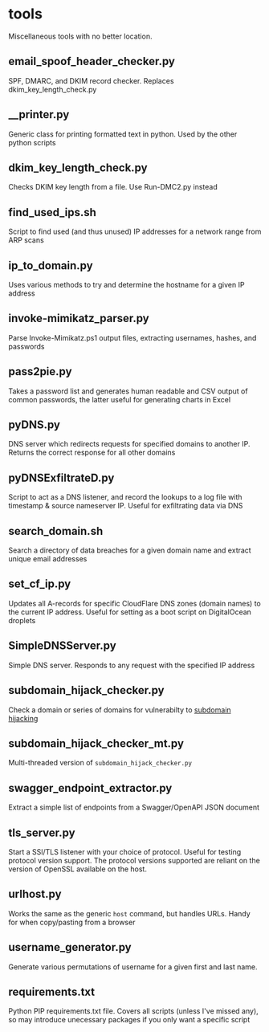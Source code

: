 # tools
Miscellaneous tools with no better location.

## email_spoof_header_checker.py
SPF, DMARC, and DKIM record checker. Replaces dkim_key_length_check.py

## __printer.py
Generic class for printing formatted text in python. Used by the other python scripts

## dkim_key_length_check.py
Checks DKIM key length from a file. Use Run-DMC2.py instead

## find_used_ips.sh
Script to find used (and thus unused) IP addresses for a network range from ARP scans

## ip_to_domain.py
Uses various methods to try and determine the hostname for a given IP address

## invoke-mimikatz_parser.py ##
Parse Invoke-Mimikatz.ps1 output files, extracting usernames, hashes, and passwords

## pass2pie.py
Takes a password list and generates human readable and CSV output of common passwords, the latter useful for generating charts in Excel

## pyDNS.py
DNS server which redirects requests for specified domains to another IP. Returns the correct response for all other domains

## pyDNSExfiltrateD.py
Script to act as a DNS listener, and record the lookups to a log file with timestamp & source nameserver IP. Useful for exfiltrating data via DNS

## search_domain.sh
Search a directory of data breaches for a given domain name and extract unique email addresses

## set_cf_ip.py
Updates all A-records for specific CloudFlare DNS zones (domain names) to the current IP address. Useful for setting as a boot script on DigitalOcean droplets

## SimpleDNSServer.py
Simple DNS server. Responds to any request with the specified IP address

## subdomain_hijack_checker.py
Check a domain or series of domains for vulnerabilty to [subdomain hijacking](https://book.hacktricks.xyz/pentesting-web/domain-subdomain-takeover)

## subdomain_hijack_checker_mt.py
Multi-threaded version of `subdomain_hijack_checker.py`

## swagger_endpoint_extractor.py
Extract a simple list of endpoints from a Swagger/OpenAPI JSON document

## tls_server.py
Start a SSl/TLS listener with your choice of protocol. Useful for testing protocol version support. The protocol versions supported are reliant on the version of OpenSSL available on the host.

## urlhost.py
Works the same as the generic `host` command, but handles URLs. Handy for when copy/pasting from a browser

## username_generator.py
Generate various permutations of username for a given first and last name.

## requirements.txt
Python PIP requirements.txt file. Covers all scripts (unless I've missed any), so may introduce unecessary packages if you only want a specific script

